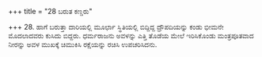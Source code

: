 +++
title = "28 ಬರುತ ಕಣ್ಡರು"

+++
28. ಹಾಗೆ ಬರುತ್ತಾ ದಾರಿಯಲ್ಲಿ ಮೂರ್ಛಾ ಸ್ಥಿತಿಯಲ್ಲಿ ಬಿದ್ದಿದ್ದ ದ್ರೌಪದಿಯನ್ನು ಕಂಡು ಭೀಮನೇ ಮೊದಲಾದವರು ಕುಸಿದು ಬಿದ್ದರು. ಧರ್ಮರಾಜನು ಅವಳನ್ನು ಎತ್ತಿ ತೊಡೆಯ ಮೇಲೆ ಇರಿಸಿಕೊಂಡು ಮಂತ್ರಪೂತವಾದ ನೀರನ್ನು ಅವಳ ಮುಖಕ್ಕೆ ಚಿಮುಕಿಸಿ ರಕ್ಷೆಯನ್ನು ರಚಿಸಿ ಉಪಚರಿಸಿದನು.